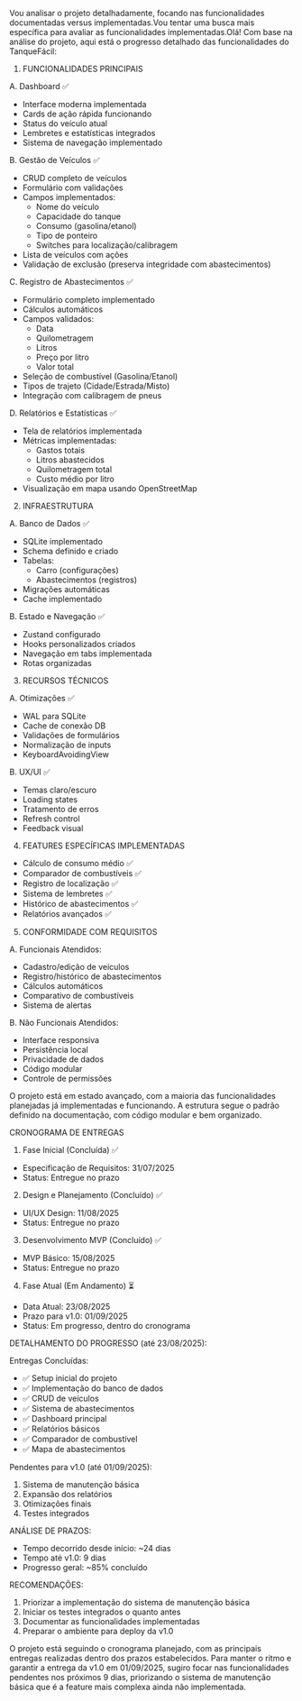 Vou analisar o projeto detalhadamente, focando nas funcionalidades documentadas versus implementadas.Vou tentar uma busca mais específica para avaliar as funcionalidades implementadas.Olá! Com base na análise do projeto, aqui está o progresso detalhado das funcionalidades do TanqueFácil:

1. FUNCIONALIDADES PRINCIPAIS

A. Dashboard ✅
- Interface moderna implementada
- Cards de ação rápida funcionando
- Status do veículo atual
- Lembretes e estatísticas integrados
- Sistema de navegação implementado

B. Gestão de Veículos ✅
- CRUD completo de veículos
- Formulário com validações
- Campos implementados:
  - Nome do veículo
  - Capacidade do tanque
  - Consumo (gasolina/etanol)
  - Tipo de ponteiro
  - Switches para localização/calibragem
- Lista de veículos com ações
- Validação de exclusão (preserva integridade com abastecimentos)

C. Registro de Abastecimentos ✅
- Formulário completo implementado
- Cálculos automáticos
- Campos validados:
  - Data
  - Quilometragem
  - Litros
  - Preço por litro
  - Valor total
- Seleção de combustível (Gasolina/Etanol)
- Tipos de trajeto (Cidade/Estrada/Misto)
- Integração com calibragem de pneus

D. Relatórios e Estatísticas ✅
- Tela de relatórios implementada
- Métricas implementadas:
  - Gastos totais
  - Litros abastecidos
  - Quilometragem total
  - Custo médio por litro
- Visualização em mapa usando OpenStreetMap

2. INFRAESTRUTURA

A. Banco de Dados ✅
- SQLite implementado
- Schema definido e criado
- Tabelas:
  - Carro (configurações)
  - Abastecimentos (registros)
- Migrações automáticas
- Cache implementado

B. Estado e Navegação ✅
- Zustand configurado
- Hooks personalizados criados
- Navegação em tabs implementada
- Rotas organizadas

3. RECURSOS TÉCNICOS

A. Otimizações ✅
- WAL para SQLite
- Cache de conexão DB
- Validações de formulários
- Normalização de inputs
- KeyboardAvoidingView

B. UX/UI ✅
- Temas claro/escuro
- Loading states
- Tratamento de erros
- Refresh control
- Feedback visual

4. FEATURES ESPECÍFICAS IMPLEMENTADAS

- Cálculo de consumo médio ✅
- Comparador de combustíveis ✅
- Registro de localização ✅
- Sistema de lembretes ✅
- Histórico de abastecimentos ✅
- Relatórios avançados ✅

5. CONFORMIDADE COM REQUISITOS

A. Funcionais Atendidos:
- Cadastro/edição de veículos
- Registro/histórico de abastecimentos
- Cálculos automáticos
- Comparativo de combustíveis
- Sistema de alertas

B. Não Funcionais Atendidos:
- Interface responsiva
- Persistência local
- Privacidade de dados
- Código modular
- Controle de permissões

O projeto está em estado avançado, com a maioria das funcionalidades planejadas já implementadas e funcionando. A estrutura segue o padrão definido na documentação, com código modular e bem organizado.



CRONOGRAMA DE ENTREGAS

1. Fase Inicial (Concluída) ✅
- Especificação de Requisitos: 31/07/2025
- Status: Entregue no prazo

2. Design e Planejamento (Concluído) ✅
- UI/UX Design: 11/08/2025
- Status: Entregue no prazo

3. Desenvolvimento MVP (Concluído) ✅
- MVP Básico: 15/08/2025
- Status: Entregue no prazo

4. Fase Atual (Em Andamento) ⏳
- Data Atual: 23/08/2025
- Prazo para v1.0: 01/09/2025
- Status: Em progresso, dentro do cronograma

DETALHAMENTO DO PROGRESSO (até 23/08/2025):

Entregas Concluídas:
- ✅ Setup inicial do projeto
- ✅ Implementação do banco de dados
- ✅ CRUD de veículos
- ✅ Sistema de abastecimentos
- ✅ Dashboard principal
- ✅ Relatórios básicos
- ✅ Comparador de combustível
- ✅ Mapa de abastecimentos

Pendentes para v1.0 (até 01/09/2025):
1. Sistema de manutenção básica
2. Expansão dos relatórios
3. Otimizações finais
4. Testes integrados

ANÁLISE DE PRAZOS:
- Tempo decorrido desde início: ~24 dias
- Tempo até v1.0: 9 dias
- Progresso geral: ~85% concluído

RECOMENDAÇÕES:
1. Priorizar a implementação do sistema de manutenção básica
2. Iniciar os testes integrados o quanto antes
3. Documentar as funcionalidades implementadas
4. Preparar o ambiente para deploy da v1.0

O projeto está seguindo o cronograma planejado, com as principais entregas realizadas dentro dos prazos estabelecidos. Para manter o ritmo e garantir a entrega da v1.0 em 01/09/2025, sugiro focar nas funcionalidades pendentes nos próximos 9 dias, priorizando o sistema de manutenção básica que é a feature mais complexa ainda não implementada.